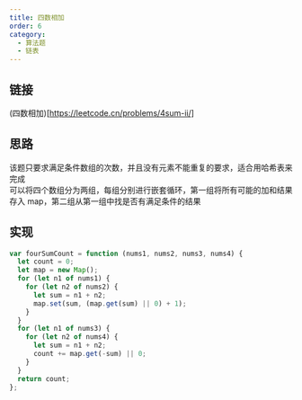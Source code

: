 ```yaml
---
title: 四数相加
order: 6
category:
  - 算法题
  - 链表
---
```


## 链接

(四数相加)[https://leetcode.cn/problems/4sum-ii/]

## 思路

该题只要求满足条件数组的次数，并且没有元素不能重复的要求，适合用哈希表来完成  
可以将四个数组分为两组，每组分别进行嵌套循环，第一组将所有可能的加和结果存入 map，第二组从第一组中找是否有满足条件的结果

## 实现

```js
var fourSumCount = function (nums1, nums2, nums3, nums4) {
  let count = 0;
  let map = new Map();
  for (let n1 of nums1) {
    for (let n2 of nums2) {
      let sum = n1 + n2;
      map.set(sum, (map.get(sum) || 0) + 1);
    }
  }
  for (let n1 of nums3) {
    for (let n2 of nums4) {
      let sum = n1 + n2;
      count += map.get(-sum) || 0;
    }
  }
  return count;
};
```

